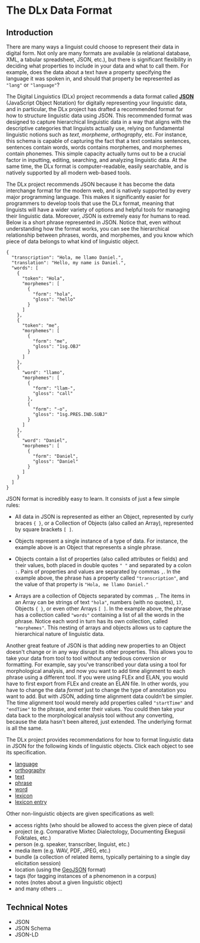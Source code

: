 # The DLx Data Format

## Introduction
There are many ways a linguist could choose to represent their data in digital form. Not only are many formats are available (a relational database, XML, a tabular spreadsheet, JSON, etc.), but there is significant flexibility in deciding what properties to include in your data and what to call them. For example, does the data about a text have a property specifying the language it was spoken in, and should that property be represented as `"lang"` or `"language"`?

The Digital Linguistics (DLx) project recommends a data format called [**JSON**](http://json.org/) (JavaScript Object Notation) for digitally representing your linguistic data, and in particular, the DLx project has drafted a recommended format for how to structure linguistic data using JSON. This recommended format was designed to capture hierarchical linguistic data in a way that aligns with the descriptive categories that linguists actually use, relying on fundamental linguistic notions such as *text*, *morpheme*, *orthography*, etc. For instance, this schema is capable of capturing the fact that a text contains sentences, sentences contain words, words contains morphemes, and morphemes contain phonemes. This simple capacity actually turns out to be a crucial factor in inputting, editing, searching, and analyzing linguistic data. At the same time, the DLx format is computer-readable, easily searchable, and is natively supported by all modern web-based tools.

The DLx project recommends JSON because it has become the data interchange format for the modern web, and is natively supported by every major programming language. This makes it significantly easier for programmers to develop tools that use the DLx format, meaning that linguists will have a wider variety of options and helpful tools for managing their linguistic data. Moreover, JSON is extremely easy for humans to read. Below is a short phrase represented in JSON. Notice that, even without understanding how the format works, you can see the hierarchical relationship between phrases, words, and morphemes, and you know which piece of data belongs to what kind of linguistic object.

```
{
  "transcription": "Hola, me llamo Daniel.",
  "translation": "Hello, my name is Daniel.",
  "words": [
    {
      "token": "Hola",
      "morphemes": [
        {
          "form": "hola",
          "gloss": "hello"
        }
      ]
    },
    {
      "token": "me",
      "morphemes": [
        {
          "form": "me",
          "gloss": "1sg.OBJ"
        }
      ]
    },
    {
      "word": "llamo",
      "morphemes": [
        {
          "form": "llam-",
          "gloss": "call"
        },
        {
          "form": "-o",
          "gloss": "1sg.PRES.IND.SUBJ"
        }
      ]
    },
    {
      "word": "Daniel",
      "morphemes": [
        {
          "form": "Daniel",
          "gloss": "Daniel"
        }
      ]
    }
  ]
}
```

JSON format is incredibly easy to learn. It consists of just a few simple rules:

* All data in JSON is represented as either an Object, represented by curly braces `{ }`, or a Collection of Objects (also called an Array), represented by square brackets `[ ]`.

* Objects represent a single instance of a type of data. For instance, the example above is an Object that represents a single phrase.

* Objects contain a list of properties (also called attributes or fields) and their values, both placed in double quotes `" "` and separated by a colon `:`. Pairs of properties and values are separated by commas `,`. In the example above, the phrase has a property called `"transcription"`, and the value of that property is `"Hola, me llamo Daniel."`

* Arrays are a collection of Objects separated by commas `,`. The items in an Array can be strings of text `"hola"`, numbers (with no quotes), `17`, Objects `{ }`, or even other Arrays `[ ]`. In the example above, the phrase has a collection called `"words"` containing a list of all the words in the phrase. Notice each word in turn has its own collection, called `"morphemes"`. This nesting of arrays and objects allows us to capture the hierarchical nature of linguistic data.

Another great feature of JSON is that adding new properties to an Object doesn't change or in any way disrupt its other properties. This allows you to take your data from tool to tool without any tedious conversion or formatting. For example, say you've transcribed your data using a tool for morphological analysis, and now you want to add time alignment to each phrase using a different tool. If you were using FLEx and ELAN, you would have to first export from FLEx and create an ELAN file. In other words, you have to change the data *format* just to change the type of annotation you want to add. But with JSON, adding time alignment data couldn’t be simpler. The time alignment tool would merely add properties called `"startTime"` and `"endTime"` to the phrase, and enter their values. You could then take your data back to the morphological analysis tool without any converting, because the data hasn't been altered, just extended. The underlying format is all the same.

The DLx project provides recommendations for how to format linguistic data in JSON for the following kinds of linguistic objects. Click each object to see its specification.

* [language](http://digitallinguistics.github.io/dlx-spec/language.html)
* [orthography](http://digitallinguistics.github.io/dlx-spec/orthography.html)
* [text](http://digitallinguistics.github.io/dlx-spec/text.html)
* [phrase](http://digitallinguistics.github.io/dlx-spec/phrase.html)
* [word](http://digitallinguistics.github.io/dlx-spec/word.html)
* [lexicon](http://digitallinguistics.github.io/dlx-spec/lexicon.html)
* [lexicon entry](http://digitallinguistics.github.io/dlx-spec/lexEntry.html)

Other non-linguistic objects are given specifications as well:

* access rights (who should be allowed to access the given piece of data)
* project (e.g. Comparative Mixtec Dialectology, Documenting Ékegusií Folktales, etc.)
* person (e.g. speaker, transcriber, linguist, etc.)
* media item (e.g. WAV, PDF, JPEG, etc.)
* bundle (a collection of related items, typically pertaining to a single day elicitation session)
* location (using the [GeoJSON](http://geojson.org/) format)
* tags (for tagging instances of a phenomenon in a corpus)
* notes (notes about a given linguistic object)
* and many others ...

## Technical Notes
- JSON
- JSON Schema
- JSON-LD
